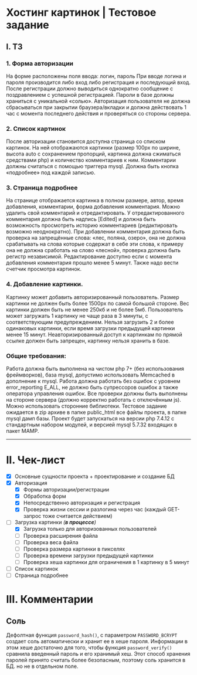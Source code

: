 # Хостинг картинок | Тестовое задание

## I. ТЗ

### 1. Форма авторизации

На форме расположены поля ввода: логин, пароль
При вводе логина и пароля производится либо вход либо регистрация и последующий вход.
После регистрации должно выводиться однократно сообщение с поздравлением с успешной регистрацией.
Пароли в базе должны храниться с уникальной «солью».
Авторизация пользователя не должна сбрасываться при закрытии браузера/вкладки и должна действовать 1 час с момента последнего действия и проверяться со стороны сервера.

### 2. Список картинок

После авторизации становится доступна страница со списком картинок. На ней отображаются картинки (размер 100px по ширине, высота auto с сохранением пропорций, картинка должна сжиматься средствами php) и количество комментариев к ним.
Комментарии должны считаться с помощью триггера mysql.
Должна быть кнопка «подробнее» под каждой записью.

### 3. Страница подробнее

На странице отображается картинка в полном размере, автор, время добавления, комментарии, форма добавления комментария.
Можно удалить свой комментарий и отредактировать. У отредактированного комментария должна быть надпись [Edited] и должна быть возможность просмотреть историю комментариев (редактировать возможно неоднократно).
При добавлении комментария должна быть проверка на запрещённые слова: «лес, поляна, озеро», она не должна срабатывать на слова которые содержат в себе эти слова, к примеру она не должна сработать на слово «лесной», проверка должна быть регистр независимой.
Редактирование доступно если с момента добавления комментария прошло менее 5 минут.
Также надо вести счетчик просмотра картинок.

### 4. Добавление картинки.

Картинку может добавить авторизированный пользователь.
Размер картинки не должен быть более 1500px по самой большой стороне.
Вес картинки должен быть не менее 250кб и не более 5мб.
Пользователь может загружать 1 картинку не чаще раза в 3 минуты, с соответствующим предупреждением.
Нельзя загрузить 2 и более одинаковых картинки, если время загрузки предыдущей картинки менее 15 минут.
Неавторизированный доступ к картинкам по прямой ссылке должен быть запрещен, картинку нельзя хранить в базе.

### Общие требования:

Работа должна быть выполнена на чистом php 7+ (без использования фреймворков), база mysql, допустимо использовать Memcached в дополнение к mysql.
Работа должна работать без ошибок с уровнем error_reporting E_ALL, не должно быть супрессоров ошибок а также оператора управления ошибок.
Все проверки должны быть выполнены на стороне сервера (должно корректно работать с отключённым js).
Можно использовать сторонние библиотеки.
Тестовое задание ожидается в zip архиве в папке public_html все файлы проекта, в папке mysql дамп базы.
Проект будет запускаться на версии php 7.4.12 с стандартным набором модулей, и версией mysql 5.7.32 входящих в пакет MAMP.

---

# II. Чек-лист

- [x] Основные сущности проекта + проектирование и создание БД
- [x] Авторизация
  - [x] Формы авторизации/регистрации
  - [x] Обработка форм
  - [x] Непосредственно авторизация и регистрация
  - [x] Проверка жизни сессии и разлогина через час (каждый GET-запрос тоже считается действием)
- [ ] Загрузка картинки _(**в процессе**)_
  - [x] Загрузка только для авторизованных пользователей
  - [ ] Проверка расширения файла
  - [ ] Проверка веса файла
  - [ ] Проверка размера картинки в пикселях
  - [ ] Проверка времени загрузки предыдущей картинки
  - [ ] Проверка хеша картинки для ограничения в 1 картинку в 5 минут
- [ ] Список картинок
- [ ] Страница подробнее

# III. Комментарии

## Соль

Дефолтная функция `password_hash()`, с параметром `PASSWORD_BCRYPT` создает соль автоматически и хранит ее в хеше пароля. Информации в этом хеше достаточно для того, чтобы функция `password_verify()` сравнила введенный пароль и его хранимый хеш.
Этот способ хранения паролей принято считать более безопасным, поэтому соль хранится в БД. но не в отдельном поле.
